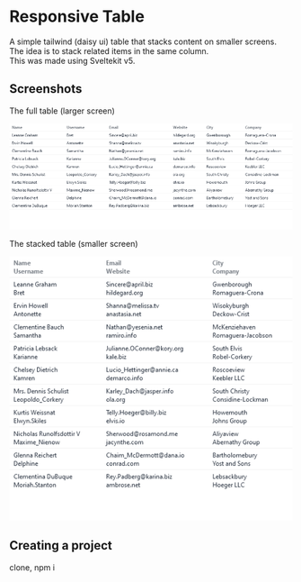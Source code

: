 
# Responsive Table

A simple tailwind (daisy ui) table that stacks content on smaller screens.  
The idea is to stack related items in the same column.  
This was made using Sveltekit v5.


## Screenshots

The full table (larger screen)

![large](static/large.png)

The stacked table (smaller screen)

![small](static/small.png)


## Creating a project

clone, npm i
